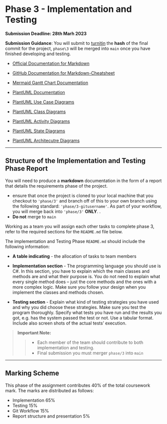 # Phase 3 - Implementation and Testing

**Submission Deadline: 28th Marh 2023**

**Submission Guidance**: You will submit to [turnitin](https://moodlecurrent.gre.ac.uk/mod/assign/view.php?id=2165634) the **hash** of the final commit for the project, `phase\3` will be merged into `main` once you have finished developing and testing. 


- [Official Documentation for Markdown](https://www.markdownguide.org/basic-syntax/)

- [GitHub Documentation for Markdown-Cheatsheet](https://github.com/adam-p/markdown-here/wiki/Markdown-Cheatsheet)

- [Mermaid Gantt Chart Documentation](https://mermaid-js.github.io/mermaid/#/gantt)

- [PlantUML Documentation](https://plantuml.com/use-case-diagram)

- [PlantUML Use Case Diagrams](https://www.plantuml.com/plantuml/uml/VP7DIWCn483lUOgn9tEe3x285Egoz51P4kXzs1rhC3zBPaBrxJLRT6iBNaBulYyJGZOicAK4h-xaZG91mCoAtrsSC6C072HbAv-U04_4AP0gJ0ComShGqR5GXWd5KPGL88Ffb-3Ww0GzPKuHFUpYQtgOcqE_kueC3IcFPsaMruvEBbrxuIn9cM2R8XSlA2x5ER7RY-CVKye2jceMD_1vY5sAZY9b5093DPrzPnIePa-Z6z3NsscgqnrB0-lr4zoRNl_hlv-drRp2OmND7YCUAJVgTtSEMwklKMUqKirBoKm_qup-2zevUKxrPvRcYhGtfBiXTglLXk9OWly2)

- [PlantUML Class Diagrams](https://plantuml.com/class-diagram)

- [PlantUML Activity Diagrams](https://plantuml.com/activity-diagram-beta)

- [PlantUML State Diagrams](https://plantuml.com/state-diagram)

- [PlantUML Architecutre Diagrams](https://plantuml.com/archimate-diagram)

-----

## Structure of the Implementation and Testing Phase Report

You will need to produce a **markdown** documentation in the form of a report that details the requirements phase of the project.

- ensure that once the project is cloned to your local machine that you checkout to `'phase/3'` and branch off of this to your own branch using the following standard: `'phase/3-gitusername'`. As part of your workflow, you will merge back into `'phase/3'` **ONLY**. 
.
- **Do not** merge to `main`

Working as a team you will assign each other tasks to complete phase 3, refer to the required sections for the `README.md` file below.

The implementation and Testing Phase  `README.md` should include the following information:

- **A table indicating** - the allocation of tasks to team members

- **Implementation section** -  The programming language you should use is C#. In this section, you have to explain which the main classes and methods are and what their purpose is.  You do not need to explain what every single method does – just the core methods and the ones with a more complex logic.  Make sure you follow your design when you implement the classes and methods chosen.

- **Testing section** -  Explain what kind of testing strategies you have used and why you did choose these strategies.  Make sure you test the program thoroughly.  Specify what tests you have run and the results you got, e.g. has the system passed the test or not.  Use a tabular format.  Include also screen shots of the actual tests’ execution. 

> **Important Note:**
>> - Each member of the team should contribute to both implementation and testing. 
>> - Final submission you must merger `phase/3` into `main`
--------
## Marking Scheme
This phase of the assignment contributes 40% of the total coursework mark. 
The marks are distributed as follows:

- Implementation					65%
- Testing						15%
- Git Workflow				15%
- Report structure and presentation  	  	5% 
